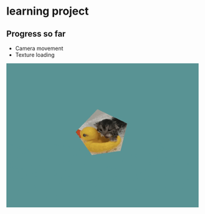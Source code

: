 # learning project 
## Progress so far
* Camera movement
* Texture loading

![ss](./assets/readme/demo.gif)